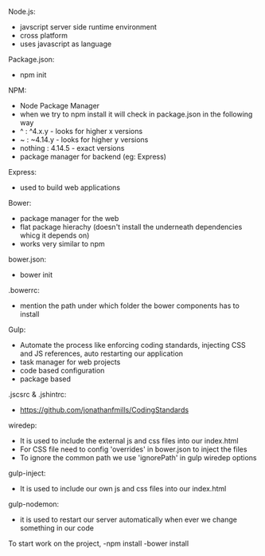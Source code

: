 Node.js:
 - javscript server side runtime environment
 - cross platform
 - uses javascript as language

Package.json:
- npm init

NPM:
 - Node Package Manager
 - when we try to npm install it will check in package.json in the following way
 - ^ : ^4.x.y - looks for higher x versions
 - ~ : ~4.14.y - looks for higher y versions
 - nothing : 4.14.5 - exact versions
 - package manager for backend (eg: Express)

 Express:
 - used to build web applications

 Bower:
 - package manager for the web
 - flat package hierachy (doesn't install the underneath dependencies whicg it depends on)
 - works very similar to npm

 bower.json:
 - bower init

 .bowerrc:
 - mention the path under which folder the bower components has to install

 Gulp:
 - Automate the process like enforcing coding standards, injecting CSS and JS references, auto restarting our application
 - task manager for web projects
 - code based configuration
 - package based

.jscsrc & .jshintrc:
 - https://github.com/jonathanfmills/CodingStandards

 wiredep:
 - It is used to include the external js and css files into our index.html
 - For CSS file need to config 'overrides' in bower.json to inject the files
 - To ignore the common path we use 'ignorePath' in gulp wiredep options

 gulp-inject:
 - It is used to include our own js and css files into our index.html

 gulp-nodemon:
 - it is used to restart our server automatically when ever we change something in our code


 To start work on the project,
 -npm install
 -bower install